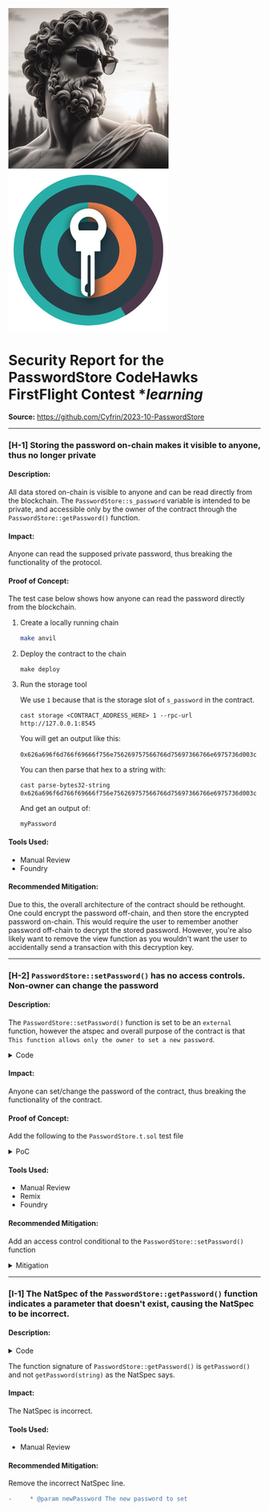![](logo.png)
![](./img/password-store.png)

# Security Report for the PasswordStore CodeHawks FirstFlight Contest **learning*

**Source:** https://github.com/Cyfrin/2023-10-PasswordStore

-----------------------------

### [H-1] Storing the password on-chain makes it visible to anyone, thus no longer private

#### Description:
All data stored on-chain is visible to anyone and can be read directly from the blockchain. The `PasswordStore::s_password` variable is intended to be private, and accessible only by the owner of the contract through the `PasswordStore::getPassword()` function.

#### Impact:
Anyone can read the supposed private password, thus breaking the functionality of the protocol.

#### Proof of Concept: 
The test case below shows how anyone can read the password directly from the blockchain.

   1. Create a locally running chain
      
      ``` bash
      make anvil
      ```

   2. Deploy the contract to the chain
      
      ```
      make deploy
      ```

   3. Run the storage tool

      We use `1` because that is the storage slot of `s_password` in the contract.

      ```
      cast storage <CONTRACT_ADDRESS_HERE> 1 --rpc-url http://127.0.0.1:8545
      ```

      You will get an output like this:

      `0x626a696f6d766f69666f756e756269757566766d75697366766e6975736d003c`

      You can then parse that hex to a string with:

      ```
      cast parse-bytes32-string 0x626a696f6d766f69666f756e756269757566766d75697366766e6975736d003c
      ```

      And get an output of:

      ```
      myPassword
      ```

#### Tools Used:
   - Manual Review
   - Foundry

#### Recommended Mitigation:
 Due to this, the overall architecture of the contract should be rethought. One could encrypt the password off-chain, and then store the encrypted password on-chain. This would require the user to remember another password off-chain to decrypt the stored password. However, you're also likely want to remove the view function as you wouldn't want the user to accidentally send a transaction with this decryption key.

 ------------------------

### [H-2] `PasswordStore::setPassword()` has no access controls. Non-owner can change the password

#### Description:
The `PasswordStore::setPassword()` function is set to be an `external` function, however the atspec and overall purpose of the contract is that `This function allows only the owner to set a new password`.

<details>
<summary>Code</summary>

   ```solidity
      * @notice This function allows only the owner to set a new password.
      * @param newPassword The new password to set.
      */
      // @question can non-owner set password?
      // @question should a non-owner be able to set password?
      // @bug HIGH -- any user can set password -- missing access control
      function setPassword(string memory newPassword) external {
         s_password = newPassword;
         emit SetNetPassword();
      }
   ```
</details>

#### Impact:
Anyone can set/change the password of the contract, thus breaking the functionality of the contract.

#### Proof of Concept:
Add the following to the `PasswordStore.t.sol` test file

<details>
<summary>PoC</summary>

   ```solidity
      function test_anyone_can_set_password(address randomaddress) public {
         vm.assume(randomaddress != owner);
         vm.prank(randomaddress);
         string memory expectedPassword = "sdfghjnbchnuduwudnm";
         passwordStore.setPassword(expectedPassword);

         vm.prank(owner);
         string memory actualPassword = passwordStore.getPassword();

         assertEq(actualPassword, expectedPassword);
      }
   ```
</details>

#### Tools Used:
   - Manual Review
   - Remix
   - Foundry

#### Recommended Mitigation:
Add an access control conditional to the `PasswordStore::setPassword()` function

<details>
<summary>Mitigation</summary>

   ```solidity
      function setPassword(string memory newPassword) external {
@-->         if (msg.sender != s_owner) {
               revert PasswordStore__NotOwner();
         }
         s_password = newPassword;
         emit SetNetPassword();
      }
   ```

</details>

-------------------------------------------------

### [I-1] The NatSpec of the `PasswordStore::getPassword()` function indicates a parameter that doesn't exist, causing the NatSpec to be incorrect.

#### Description: 

<details>
<summary>Code</summary>

   ```solidity
      /*
      * @notice This allows only the owner to retrieve the password.
@-->  * @param newPassword The new password to set.
      */
      // @bug INFORMATIONAL there is no `newPassword` parameter
      function getPassword() external view returns (string memory) {
         if (msg.sender != s_owner) {
               revert PasswordStore__NotOwner();
         }
         return s_password;
      }
   ```

</details>

The function signature of `PasswordStore::getPassword()` is `getPassword()` and not `getPassword(string)` as the NatSpec says.

#### Impact:
The NatSpec is incorrect.

#### Tools Used:
   - Manual Review

#### Recommended Mitigation: 
Remove the incorrect NatSpec line.

   ```diff
-     * @param newPassword The new password to set
   ```
   